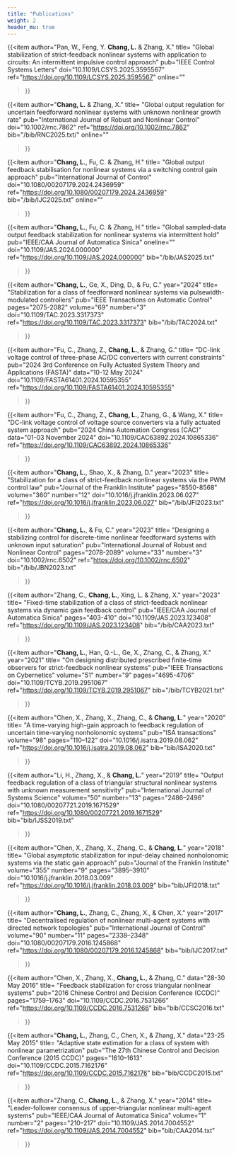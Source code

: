 ```yaml
---
title: "Publications"
weight: 2
header_mu: true
---
```



{{<item 
author="Pan, W., Feng, Y. **Chang, L.** & Zhang, X." 
title= "Global stabilization of strict-feedback nonlinear systems with application to circuits: An intermittent impulsive control approach"
pub="IEEE Control Systems Letters"
doi="10.1109/LCSYS.2025.3595567"
ref="https://doi.org/10.1109/LCSYS.2025.3595567"
online=""
>}}



{{<item 
author="**Chang, L.** & Zhang, X." 
title= "Global output regulation for uncertain feedforward nonlinear systems with unknown nonlinear growth rate" 
pub="International Journal of Robust and Nonlinear Control"
doi="10.1002/rnc.7862"
ref="https://doi.org/10.1002/rnc.7862"
bib="/bib/RNC2025.txt/"
online=""
>}}

{{<item 
author="**Chang, L.**, Fu, C. & Zhang, H." 
title= "Global output feedback stabilisation for nonlinear systems via a switching control gain approach" 
pub="International Journal of Control"
doi="10.1080/00207179.2024.2436959"
ref="https://doi.org/10.1080/00207179.2024.2436959"
bib="/bib/IJC2025.txt"
online=""
>}}


{{<item 
author="**Chang, L.**, Fu, C. & Zhang, H." 
title= "Global sampled-data output feedback stabilization for nonlinear systems via intermittent hold" 
pub="IEEE/CAA Journal of Automatica Sinica"
oneline=""
doi="10.1109/JAS.2024.000000"
ref="https://doi.org/10.1109/JAS.2024.000000"
bib="/bib/JAS2025.txt"
>}}


{{<item 
author="**Chang, L.**, Ge, X., Ding, D., & Fu, C." 
year="2024" 
title= "Stabilization for a class of feedforward nonlinear systems via pulsewidth-modulated controllers" 
pub="IEEE Transactions on Automatic Control"
pages="2075-2082"
volume="69"
number="3"
doi="10.1109/TAC.2023.3317373"
ref="https://doi.org/10.1109/TAC.2023.3317373"
bib="/bib/TAC2024.txt"
>}}

{{<item 
author="Fu, C., Zhang, Z., **Chang, L.**, & Zhang, G." 
title= "DC-link voltage control of three-phase AC/DC converters with current constraints" 
pub="2024 3rd Conference on Fully Actuated System Theory and Applications (FASTA)" 
data="10-12 May 2024"
doi="10.1109/FASTA61401.2024.10595355"
ref="https://doi.org/10.1109/FASTA61401.2024.10595355"
>}}


{{<item 
author="Fu, C., Zhang, Z., **Chang, L.**,  Zhang, G., & Wang, X." 
title= "DC-link voltage control of voltage source converters via a fully actuated system approach" 
pub="2024 China Automation Congress (CAC)" 
data="01-03 November 2024"
doi="10.1109/CAC63892.2024.10865336"
ref="https://doi.org/10.1109/CAC63892.2024.10865336"
>}}



{{<item 
author="**Chang, L.**, Shao, X., & Zhang, D." 
year="2023" 
title= "Stabilization for a class of strict-feedback nonlinear systems via the PWM control law" 
pub="Journal of the Franklin Institute" 
pages="8550-8568"
volume="360"
number="12"
doi="10.1016/j.jfranklin.2023.06.027"
ref="https://doi.org/10.1016/j.jfranklin.2023.06.027"
bib="/bib/JFI2023.txt"
>}}


{{<item 
author="**Chang, L.**, & Fu, C." 
year="2023" 
title= "Designing a stabilizing control for discrete-time nonlinear feedforward systems with unknown input saturation" 
pub="International Journal of Robust and Nonlinear Control" 
pages="2078-2089"
volume="33"
number="3"
doi="10.1002/rnc.6502"
ref="https://doi.org/10.1002/rnc.6502"
bib="/bib/JBN2023.txt"
>}}
  
{{<item 
author="Zhang, C., **Chang, L.**, Xing, L. & Zhang, X." 
year="2023" 
title= "Fixed-time stabilization of a class of strict-feedback nonlinear systems via dynamic gain feedback control" 
pub="IEEE/CAA Journal of Automatica Sinica" 
pages="403-410"
doi="10.1109/JAS.2023.123408"
ref="https://doi.org/10.1109/JAS.2023.123408"
bib="/bib/CAA2023.txt"
>}}
  
{{<item 
author="**Chang, L.**, Han, Q.-L., Ge, X., Zhang, C., & Zhang, X." 
year="2021" 
title= "On designing distributed prescribed finite-time observers for strict-feedback nonlinear systems" 
pub="IEEE Transactions on Cybernetics" 
volume="51"
number="9"
pages="4695-4706"
doi="10.1109/TCYB.2019.2951067"
ref="https://doi.org/10.1109/TCYB.2019.2951067"
bib="/bib/TCYB2021.txt"
>}}

{{<item 
author="Chen, X., Zhang, X., Zhang, C., & **Chang, L.**" 
year="2020" 
title= "A time-varying high-gain approach to feedback regulation of uncertain time-varying nonholonomic systems" 
pub="ISA transactions" 
volume="98"
pages="110–122"
doi="10.1016/j.isatra.2019.08.062"
ref="https://doi.org/10.1016/j.isatra.2019.08.062"
bib="bib/ISA2020.txt"
>}}


{{<item 
author="Li, H., Zhang, X., & **Chang, L.**" 
year="2019" 
title= "Output feedback regulation of a class of triangular structural nonlinear systems with unknown measurement sensitivity" 
pub="International Journal of Systems Science" 
volume="50"
number="13"
pages="2486–2496"
doi="10.1080/00207721.2019.1671529"
ref="https://doi.org/10.1080/00207721.2019.1671529"
bib="bib/IJSS2019.txt"
>}}

{{<item 
author="Chen, X., Zhang, X., Zhang, C., & **Chang, L.**" 
year="2018" 
title= "Global asymptotic stabilization for input-delay chained nonholonomic systems via the static gain approach" 
pub="Journal of the Franklin Institute" 
volume="355"
number="9"
pages="3895–3910"
doi="10.1016/j.jfranklin.2018.03.009"
ref="https://doi.org/10.1016/j.jfranklin.2018.03.009"
bib="bib/JFI2018.txt"
>}}

{{<item 
author="**Chang, L.**, Zhang, C., Zhang, X., & Chen, X." 
year="2017" 
title= "Decentralised regulation of nonlinear multi-agent systems with directed network topologies" 
pub="International Journal of Control" 
volume="90"
number="11"
pages="2338–2348"
doi="10.1080/00207179.2016.1245868"
ref="https://doi.org/10.1080/00207179.2016.1245868"
bib="bib/IJC2017.txt"
>}}

{{<item 
author="Chen, X., Zhang, X., **Chang, L.**, & Zhang, C." 
data="28-30 May 2016" 
title= "Feedback stabilization for cross triangular nonlinear systems" 
pub="2016 Chinese Control and Decision Conference (CCDC)" 
pages="1759–1763"
doi="10.1109/CCDC.2016.7531266"
ref="https://doi.org/10.1109/CCDC.2016.7531266"
bib="bib/CCSC2016.txt"
>}}

{{<item 
author="**Chang, L.**, Zhang, C., Chen, X., & Zhang, X." 
data="23-25 May 2015" 
title= "Adaptive state estimation for a class of system with nonlinear parametrization" 
pub="The 27th Chinese Control and Decision Conference (2015 CCDC)" 
pages="1610–1613"
doi="10.1109/CCDC.2015.7162176"
ref="https://doi.org/10.1109/CCDC.2015.7162176"
bib="bib/CCDC2015.txt"
>}}

{{<item 
author="Zhang, C., **Chang, L.**, & Zhang, X." 
year="2014" 
title= "Leader-follower consensus of upper-triangular nonlinear multi-agent systems" 
pub="IEEE/CAA Journal of Automatica Sinica" 
volume="1"
number="2"
pages="210–217"
doi="10.1109/JAS.2014.7004552"
ref="https://doi.org/10.1109/JAS.2014.7004552"
bib="bib/CAA2014.txt"
>}}
